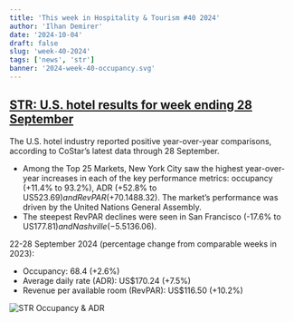 ```yaml
---
title: 'This week in Hospitality & Tourism #40 2024'
author: 'Ilhan Demirer'
date: '2024-10-04'
draft: false
slug: 'week-40-2024'
tags: ['news', 'str']
banner: '2024-week-40-occupancy.svg'
---
```


## [STR: U.S. hotel results for week ending 28 September](https://str.com/press-release/us-hotel-results-week-ending-28-september)

The U.S. hotel industry reported positive year-over-year comparisons, according to CoStar’s latest data through 28 September.

- Among the Top 25 Markets, New York City saw the highest year-over-year increases in each of the key performance metrics: occupancy (+11.4% to 93.2%), ADR (+52.8% to US$523.69) and RevPAR (+70.1% to US$488.32). The market’s performance was driven by the United Nations General Assembly.
- The steepest RevPAR declines were seen in San Francisco (-17.6% to US$177.81) and Nashville (-5.5% to US$136.06).

22-28 September 2024 (percentage change from comparable weeks in 2023):

- Occupancy: 68.4 (+2.6%)
- Average daily rate (ADR): US$170.24 (+7.5%)
- Revenue per available room (RevPAR): US$116.50 (+10.2%)

![STR Occupancy & ADR](/images/blogimages/2024-week-40-occupancy.svg)
